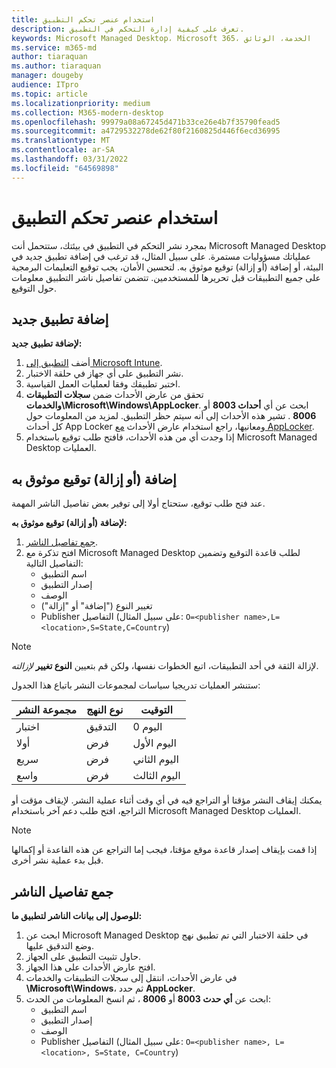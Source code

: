 ```yaml
---
title: استخدام عنصر تحكم التطبيق
description: تعرف على كيفية إدارة التحكم في التطبيق.
keywords: Microsoft Managed Desktop، Microsoft 365، الخدمة، الوثائق
ms.service: m365-md
author: tiaraquan
ms.author: tiaraquan
manager: dougeby
audience: ITpro
ms.topic: article
ms.localizationpriority: medium
ms.collection: M365-modern-desktop
ms.openlocfilehash: 99979a08a67245d471b33ce26e4b7f35790fead5
ms.sourcegitcommit: a4729532278de62f80f2160825d446f6ecd36995
ms.translationtype: MT
ms.contentlocale: ar-SA
ms.lasthandoff: 03/31/2022
ms.locfileid: "64569898"
---
```

# <a name="work-with-app-control"></a>استخدام عنصر تحكم التطبيق

بمجرد نشر التحكم في التطبيق في بيئتك، ستتحمل أنت Microsoft Managed Desktop عملياتك مسؤوليات مستمرة. على سبيل المثال، قد ترغب في إضافة تطبيق جديد في البيئة، أو إضافة (أو إزالة) توقيع موثوق به. لتحسين الأمان، يجب توقيع التعليمات البرمجية على جميع التطبيقات قبل تحريرها للمستخدمين. تتضمن تفاصيل ناشر التطبيق معلومات حول التوقيع.

## <a name="add-a-new-app"></a>إضافة تطبيق جديد

**لإضافة تطبيق جديد:**

1. أضف [التطبيق إلى Microsoft Intune](/mem/intune/apps/apps-win32-app-management).
1. نشر التطبيق على أي جهاز في حلقة الاختبار.
1. اختبر تطبيقك وفقا لعمليات العمل القياسية.
1. تحقق من عارض الأحداث ضمن **سجلات التطبيقات والخدمات\Microsoft\Windows\AppLocker**. ابحث عن أي **أحداث 8003** أو **8006** . تشير هذه الأحداث إلى أنه سيتم حظر التطبيق. لمزيد من المعلومات حول كل أحداث App Locker ومعانيها، راجع استخدام عارض الأحداث [مع AppLocker](/windows/security/threat-protection/windows-defender-application-control/applocker/using-event-viewer-with-applocker).
1. إذا وجدت أي من هذه الأحداث، فافتح طلب توقيع باستخدام Microsoft Managed Desktop العمليات.

## <a name="add-or-remove-a-trusted-signer"></a>إضافة (أو إزالة) توقيع موثوق به

عند فتح طلب توقيع، ستحتاج أولا إلى توفير بعض تفاصيل الناشر المهمة.

**لإضافة (أو إزالة) توقيع موثوق به:**

1. [جمع تفاصيل الناشر](#gather-publisher-details).
1. افتح تذكرة مع Microsoft Managed Desktop لطلب قاعدة التوقيع وتضمين التفاصيل التالية:  
    - اسم التطبيق
    - إصدار التطبيق
    - الوصف
    - تغيير النوع ("إضافة" أو "إزالة")  
    - Publisher التفاصيل (على سبيل المثال: `O=<publisher name>,L=<location>,S=State,C=Country`)

> [!NOTE]
> لإزالة الثقة في أحد التطبيقات، اتبع الخطوات نفسها، ولكن قم بتعيين **النوع تغيير** *لإزالته*.

ستنشر العمليات تدريجيا سياسات لمجموعات النشر باتباع هذا الجدول:

|مجموعة النشر|نوع النهج|التوقيت|
|---|---|---|
|اختبار|التدقيق|اليوم 0|
|أولا|فرض|اليوم الأول|
|سريع|فرض|اليوم الثاني|
|واسع|فرض|اليوم الثالث|

يمكنك إيقاف النشر مؤقتا أو التراجع فيه في أي وقت أثناء عملية النشر. لإيقاف مؤقت أو التراجع، افتح طلب دعم آخر باستخدام Microsoft Managed Desktop العمليات.

> [!NOTE]
> إذا قمت بإيقاف إصدار قاعدة موقع مؤقتا، فيجب إما التراجع عن هذه القاعدة أو إكمالها قبل بدء عملية نشر أخرى.

## <a name="gather-publisher-details"></a>جمع تفاصيل الناشر

**للوصول إلى بيانات الناشر لتطبيق ما:**

1. ابحث عن Microsoft Managed Desktop في حلقة الاختبار التي تم تطبيق نهج وضع التدقيق عليها.
1. حاول تثبيت التطبيق على الجهاز.
1. افتح عارض الأحداث على هذا الجهاز.
1. في عارض الأحداث، انتقل إلى سجلات التطبيقات والخدمات **\Microsoft\Windows**، ثم حدد **AppLocker**.
1. ابحث عن **أي حدث 8003** أو **8006** ، ثم انسخ المعلومات من الحدث:
    - اسم التطبيق
    - إصدار التطبيق
    - الوصف
    - Publisher التفاصيل (على سبيل المثال: `O=<publisher name>, L=<location>, S=State, C=Country`)
